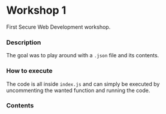 # Workshop 1

First Secure Web Development workshop.

### Description

The goal was to play around with a `.json` file and its contents.

### How to execute

The code is all inside `index.js` and can simply be executed by uncommenting the wanted function and running the code.

### Contents
